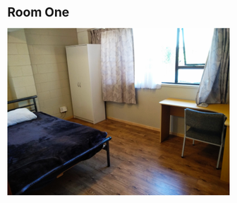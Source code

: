 
<!-- # Room One
![Room One](https://raw.githubusercontent.com/nzpp/p/master/01.jpg)
-->
<!--# Room One
# Room Two
![Room Two](https://raw.githubusercontent.com/nzpp/p/master/02.jpg)
-->

# Room One
![Room One](https://raw.githubusercontent.com/nzpp/p/master/photo4.jpg)

